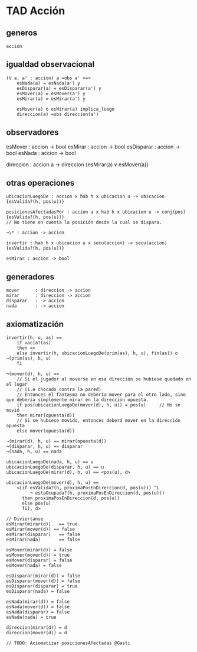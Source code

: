 TAD Acción
==========

generos
-------

```text
acción
```

igualdad observacional
----------------------

```text
(V a, a' : accion) a =obs a' <=>
    esNada(a) = esNada(a') y
    esDisparar(a) = esDisparar(a') y
    esMover(a) = esMover(a') y
    esMirar(a) = esMirar(a') y

    esMover(a) o esMirar(a) implica_luego
    direccion(a) =obs direccion(a')
```

observadores
------------

esMover    : accion -> bool
esMirar    : accion -> bool
esDisparar : accion -> bool
esNada     : accion -> bool

direccion : accion a -> direccion     {esMirar(a) v esMover(a)}

otras operaciones
-----------------

```text
ubicacionLuegoDe : accion x hab h x ubicacion u -> ubicacion    {esValida?(h, pos(u))}

posicionesAfectadasPor : accion a x hab h x ubicacion u -> conj(pos) {esValida?(h, pos(u))}
// No tiene en cuenta la posición desde la cual se dispara.

¬\* : accion -> accion

invertir : hab h x ubicacion u x secu(accion) -> secu(accion)       {esValida?(h, pos(u))}

esMirar : accion -> bool

```

generadores
-----------

```text
mover      : direccion -> accion
mirar      : direccion -> accion
disparar   : -> accion
nada       : -> accion
```

axiomatización
--------------

```text
invertir(h, u, as) ==
    if vacía?(as)
    then <>
    else invertir(h, ubicacionLuegoDe(prim(as), h, u), fin(as)) o ¬(prim(as), h, u)
    fi

¬(mover(d), h, u) ==
    // Si el jugador al moverse en esa dirección se hubiese quedado en el lugar
    // (i.e chocado contra la pared)
    // Entonces el fantasma no debería mover para el otro lado, sino que debería simplemente mirar en la dirección opuesta.
    if pos(ubicacionLuegoDe(mover(d), h, u)) = pos(u)     // No se movió
    then mirar(opuesta(d))
    // Si se hubiese movido, entonces deberá mover en la dirección opuesta
    else mover(opuesta(d))

¬(mirar(d), h, u) == mirar(opuesta(d))
¬(disparar, h, u) == disparar
¬(nada, h, u) == nada

ubicacionLuegoDe(nada, h, u) == u
ubicacionLuegoDe(disparar, h, u) == u
ubicacionLuegoDe(mirar(d), h, u) == <pos(u), d>

ubicacionLuegoDe(mover(d), h, u) ==
    <(if esValida?(h, proximaPosEnDireccion(d, pos(u))) ^L
         ¬ estaOcupada?(h, proximaPosEnDireccion(d, pos(u)))
      then proximaPosEnDireccion(d, pos(u))
      else pos(u)
      fi), d>

// Diviertanse
esMirar(mirar(d))   == true
esMirar(mover(d)) == false
esMirar(disparar)   == false
esMirar(nada)       == false

esMover(mirar(d)) = false
esMover(mover(d)) = true
esMover(disparar) = false
esMover(nada) = false

esDisparar(mirar(d)) = false
esDisparar(mover(d)) = false
esDisparar(disparar) = true
esDisparar(nada) = false

esNada(mirar(d)) = false
esNada(mover(d)) = false
esNada(disparar) = false
esNada(nada) = true

direccion(mirar(d)) = d
direccion(mover(d)) = d

// TODO: Axiomatizar posicionesAfectadas @Gasti
```